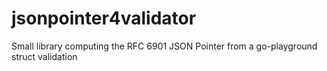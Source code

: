 # jsonpointer4validator
Small library computing the RFC 6901 JSON Pointer from a go-playground struct validation
